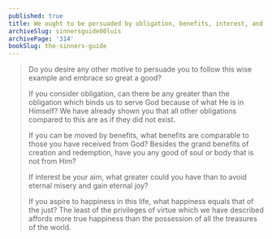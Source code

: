 ```yaml
---
published: true
title: We ought to be persuaded by obligation, benefits, interest, and pursuit of happiness, to seek after God
archiveSlug: sinnersguide00luis
archivePage: '314'
bookSlug: the-sinners-guide
---
```


> Do you desire any other motive to persuade you to follow this wise example and embrace so great a good?
>
> If you consider obligation, can there be any greater than the obligation which binds us to serve God because of what He is in Himself? We have already shown you that all other obligations compared to this are as if they did not exist.
>
> If you can be moved by benefits, what benefits are comparable to those you have received from God? Besides the grand benefits of creation and redemption, have you any good of soul or body that is not from Him?
>
> If interest be your aim, what greater could you have than to avoid eternal misery and gain eternal joy?
>
> If you aspire to happiness in this life, what happiness equals that of the just? The least of the privileges of virtue which we have described affords more true happiness than the possession of all the treasures of the world.
